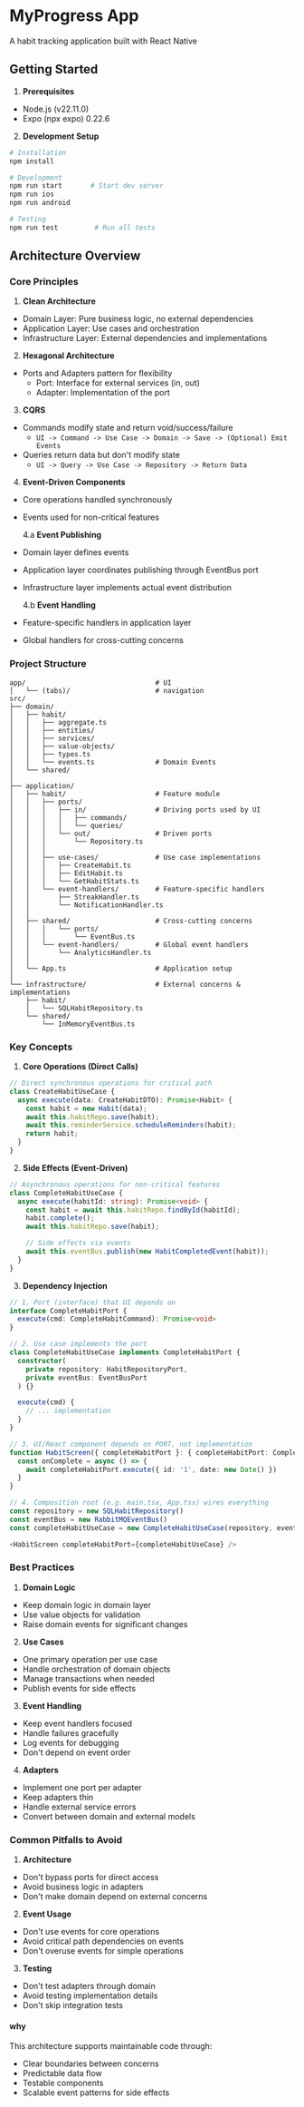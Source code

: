 # MyProgress App

A habit tracking application built with React Native

## Getting Started

1. **Prerequisites**

- Node.js (v22.11.0)
- Expo (npx expo) 0.22.6

2. **Development Setup**

```bash
# Installation
npm install

# Development
npm run start       # Start dev server
npm run ios
npm run android

# Testing
npm run test         # Run all tests
```

## Architecture Overview

### Core Principles

1. **Clean Architecture**

- Domain Layer: Pure business logic, no external dependencies
- Application Layer: Use cases and orchestration
- Infrastructure Layer: External dependencies and implementations

2. **Hexagonal Architecture**

- Ports and Adapters pattern for flexibility
  - Port: Interface for external services (in, out)
  - Adapter: Implementation of the port

3. **CQRS**

- Commands modify state and return void/success/failure
  - `UI -> Command -> Use Case -> Domain -> Save -> (Optional) Emit Events`
- Queries return data but don't modify state
  - `UI -> Query -> Use Case -> Repository -> Return Data`

4. **Event-Driven Components**

- Core operations handled synchronously
- Events used for non-critical features

  4.a **Event Publishing**

- Domain layer defines events
- Application layer coordinates publishing through EventBus port
- Infrastructure layer implements actual event distribution

  4.b **Event Handling**

- Feature-specific handlers in application layer
- Global handlers for cross-cutting concerns

### Project Structure

```
app/                                # UI
│   └── (tabs)/                     # navigation
src/
├── domain/
│   ├── habit/
│   │   ├── aggregate.ts
│   │   ├── entities/
│   │   ├── services/
│   │   ├── value-objects/
│   │   ├── types.ts
│   │   └── events.ts               # Domain Events
│   └── shared/
│
├── application/
│   ├── habit/                      # Feature module
│   │   ├── ports/
│   │   │   ├── in/                 # Driving ports used by UI
│   │   │   │   ├── commands/
│   │   │   │   └── queries/
│   │   │   └── out/                # Driven ports
│   │   │       └── Repository.ts
│   │   │
│   │   ├── use-cases/              # Use case implementations
│   │   │   ├── CreateHabit.ts
│   │   │   ├── EditHabit.ts
│   │   │   └── GetHabitStats.ts
│   │   └── event-handlers/         # Feature-specific handlers
│   │       ├── StreakHandler.ts
│   │       └── NotificationHandler.ts
│   │
│   ├── shared/                     # Cross-cutting concerns
│   │   │   └── ports/
│   │   │       └── EventBus.ts
│   │   └── event-handlers/         # Global event handlers
│   │       └── AnalyticsHandler.ts
│   │
│   └── App.ts                      # Application setup
│
└── infrastructure/                 # External concerns & implementations
    ├── habit/
    │   └── SQLHabitRepository.ts
    └── shared/
        └── InMemoryEventBus.ts
```

### Key Concepts

1. **Core Operations (Direct Calls)**

```typescript
// Direct synchronous operations for critical path
class CreateHabitUseCase {
  async execute(data: CreateHabitDTO): Promise<Habit> {
    const habit = new Habit(data);
    await this.habitRepo.save(habit);
    await this.reminderService.scheduleReminders(habit);
    return habit;
  }
}
```

2. **Side Effects (Event-Driven)**

```typescript
// Asynchronous operations for non-critical features
class CompleteHabitUseCase {
  async execute(habitId: string): Promise<void> {
    const habit = await this.habitRepo.findById(habitId);
    habit.complete();
    await this.habitRepo.save(habit);

    // Side effects via events
    await this.eventBus.publish(new HabitCompletedEvent(habit));
  }
}
```

3. **Dependency Injection**

```typescript
// 1. Port (interface) that UI depends on
interface CompleteHabitPort {
  execute(cmd: CompleteHabitCommand): Promise<void>
}

// 2. Use case implements the port
class CompleteHabitUseCase implements CompleteHabitPort {
  constructor(
    private repository: HabitRepositoryPort,
    private eventBus: EventBusPort
  ) {}

  execute(cmd) {
    // ... implementation
  }
}

// 3. UI/React component depends on PORT, not implementation
function HabitScreen({ completeHabitPort }: { completeHabitPort: CompleteHabitPort }) {
  const onComplete = async () => {
    await completeHabitPort.execute({ id: '1', date: new Date() })
  }
}

// 4. Composition root (e.g. main.tsx, App.tsx) wires everything
const repository = new SQLHabitRepository()
const eventBus = new RabbitMQEventBus()
const completeHabitUseCase = new CompleteHabitUseCase(repository, eventBus)

<HabitScreen completeHabitPort={completeHabitUseCase} />
```

### Best Practices

1. **Domain Logic**

- Keep domain logic in domain layer
- Use value objects for validation
- Raise domain events for significant changes

2. **Use Cases**

- One primary operation per use case
- Handle orchestration of domain objects
- Manage transactions when needed
- Publish events for side effects

3. **Event Handling**

- Keep event handlers focused
- Handle failures gracefully
- Log events for debugging
- Don't depend on event order

4. **Adapters**

- Implement one port per adapter
- Keep adapters thin
- Handle external service errors
- Convert between domain and external models

### Common Pitfalls to Avoid

1. **Architecture**

- Don't bypass ports for direct access
- Avoid business logic in adapters
- Don't make domain depend on external concerns

2. **Event Usage**

- Don't use events for core operations
- Avoid critical path dependencies on events
- Don't overuse events for simple operations

3. **Testing**

- Don't test adapters through domain
- Avoid testing implementation details
- Don't skip integration tests

#### why

This architecture supports maintainable code through:

- Clear boundaries between concerns
- Predictable data flow
- Testable components
- Scalable event patterns for side effects

